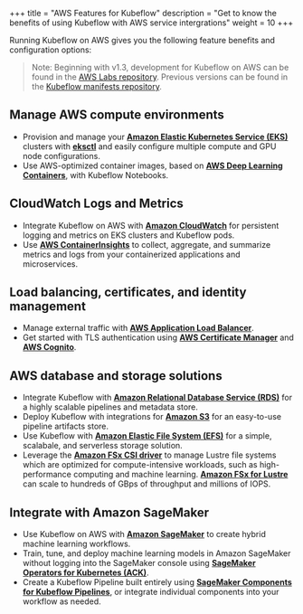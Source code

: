 +++
title = "AWS Features for Kubeflow"
description = "Get to know the benefits of using Kubeflow with AWS service intergrations"
weight = 10
+++

Running Kubeflow on AWS gives you the following feature benefits and configuration options:

> Note: Beginning with v1.3, development for Kubeflow on AWS can be found in the [AWS Labs repository](https://github.com/awslabs/kubeflow-manifests). Previous versions can be found in the [Kubeflow manifests repository](https://github.com/kubeflow/manifests). 

## Manage AWS compute environments
* Provision and manage your **[Amazon Elastic Kubernetes Service (EKS)](https://aws.amazon.com/eks/)** clusters with **[eksctl](https://github.com/weaveworks/eksctl)** and easily configure multiple compute and GPU node configurations.
* Use AWS-optimized container images, based on **[AWS Deep Learning Containers](https://docs.aws.amazon.com/deep-learning-containers/latest/devguide/what-is-dlc.html)**, with Kubeflow Notebooks.

## CloudWatch Logs and Metrics
* Integrate Kubeflow on AWS with **[Amazon CloudWatch](https://aws.amazon.com/cloudwatch/)** for persistent logging and metrics on EKS clusters and Kubeflow pods.
* Use **[AWS ContainerInsights](https://docs.aws.amazon.com/AmazonCloudWatch/latest/monitoring/ContainerInsights.html)** to collect, aggregate, and summarize metrics and logs from your containerized applications and microservices.

## Load balancing, certificates, and identity management
* Manage external traffic with **[AWS Application Load Balancer](https://docs.aws.amazon.com/elasticloadbalancing/latest/application/introduction.html)**.
* Get started with TLS authentication using **[AWS Certificate Manager](https://aws.amazon.com/certificate-manager/)** and **[AWS Cognito](https://aws.amazon.com/cognito/)**.

## AWS database and storage solutions
* Integrate Kubeflow with **[Amazon Relational Database Service (RDS)](https://aws.amazon.com/rds/)** for a highly scalable pipelines and metadata store.
* Deploy Kubeflow with integrations for **[Amazon S3](https://aws.amazon.com/s3/)** for an easy-to-use pipeline artifacts store.
* Use Kubeflow with **[Amazon Elastic File System (EFS)](https://aws.amazon.com/efs/)** for a simple, scalabale, and serverless storage solution. 
* Leverage the **[Amazon FSx CSI driver](https://github.com/kubernetes-sigs/aws-fsx-csi-driver)** to manage Lustre file systems which are optimized for compute-intensive workloads, such as high-performance computing and machine learning. **[Amazon FSx for Lustre](https://aws.amazon.com/fsx/lustre/)** can scale to hundreds of GBps of throughput and millions of IOPS.

## Integrate with Amazon SageMaker
* Use Kubeflow on AWS with **[Amazon SageMaker](https://aws.amazon.com/sagemaker/)** to create hybrid machine learning workflows.
* Train, tune, and deploy machine learning models in Amazon SageMaker without logging into the SageMaker console using **[SageMaker Operators for Kubernetes (ACK)](https://github.com/aws-controllers-k8s/sagemaker-controller)**.
* Create a Kubeflow Pipeline built entirely using **[SageMaker Components for Kubeflow Pipelines](https://github.com/kubeflow/pipelines/tree/master/components/aws/sagemaker)**, or integrate individual components into your workflow as needed.
